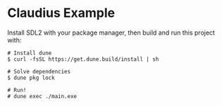 # Claudius Example

Install SDL2 with your package manager, then build and run this project with:

```
# Install dune
$ curl -fsSL https://get.dune.build/install | sh

# Solve dependencies
$ dune pkg lock

# Run!
# dune exec ./main.exe
```
